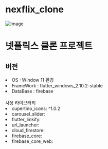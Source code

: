 # nexflix_clone
![image](https://user-images.githubusercontent.com/74699956/157201281-51db7b1b-622b-4eda-b0ac-54a3d51003fe.png)

<h1>넷플릭스 클론 프로젝트</h1>

<h2>버전</h2>
<li>OS : Window 11 환경</li>
<li>FrameWork : flutter_windows_2.10.2-stable</li>
<li>DataBase : firebase</li>
</br>
</h2>사용 라이브러리</h2>
  <li>cupertino_icons: ^1.0.2</li>
  <li>carousel_slider:</li>
  <li>flutter_linkify:</li>
  <li>url_launcher:</li>
  <li>cloud_firestore:</li>
  <li>firebase_core:</li>
  <li>firebase_core_web:</li>
